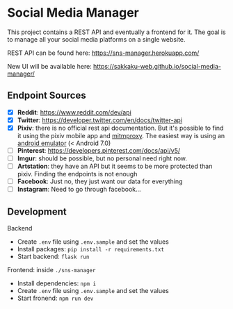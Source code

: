 # Social Media Manager

This project contains a REST API and eventually a frontend for it. The goal is to manage all your social media platforms
on a single website.

REST API can be found here: https://sns-manager.herokuapp.com/

New UI will be available here: https://sakkaku-web.github.io/social-media-manager/

## Endpoint Sources

- [x] **Reddit**: https://www.reddit.com/dev/api
- [x] **Twitter**: https://developer.twitter.com/en/docs/twitter-api
- [x] **Pixiv**: there is no official rest api documentation. But it's possible to find it using the pixiv mobile app
      and [mitmproxy](https://mitmproxy.org). The easiest way is using an [android emulator](https://genymotion.com/) (< Android 7.0)
- [ ] **Pinterest**: https://developers.pinterest.com/docs/api/v5/
- [ ] **Imgur**: should be possible, but no personal need right now.
- [ ] **Artstation**: they have an API but it seems to be more protected than pixiv. Finding the endpoints is not enough
- [ ] **Facebook**: Just no, they just want our data for everything
- [ ] **Instagram**: Need to go through facebook...

## Development

Backend

- Create `.env` file using `.env.sample` and set the values
- Install packages: `pip install -r requirements.txt`
- Start backend: `flask run`

Frontend: inside `./sns-manager`

- Install dependencies: `npm i`
- Create `.env` file using `.env.sample` and set the values
- Start fronend: `npm run dev`
